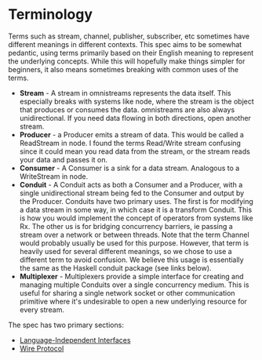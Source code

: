 # Terminology

Terms such as stream, channel, publisher, subscriber, etc sometimes have
different meanings in different contexts. This spec aims to be somewhat
pedantic, using terms primarily based on their English meaning to represent
the underlying concepts. While this will hopefully make things simpler for
beginners, it also means sometimes breaking with common uses of the terms.

* **Stream** - A stream in omnistreams represents the data itself. This especially
  breaks with systems like node, where the stream is the object that produces
  or consumes the data. omnistreams are also always unidirectional. If you need data
  flowing in both directions, open another stream.
* **Producer** - a Producer emits a stream of data. This would be called a
  ReadStream in node. I found the terms Read/Write stream confusing since it
  could mean you read data from the stream, or the stream reads your data and
  passes it on.
* **Consumer** - A Consumer is a sink for a data stream. Analogous to a WriteStream
  in node.
* **Conduit** - A Conduit acts as both a Consumer and a Producer, with a single
  unidirectional stream being fed to the Consumer and output by the Producer.
  Conduits have two primary uses. The first is for modifying a data stream in
  some way, in which case it is a transform Conduit. This is how you would
  implement the concept of operators from systems like Rx. The other us is for
  bridging
  concurrency barriers, ie passing a stream over a network or between threads.
  Note that the term Channel would probably usually be used for this purpose.
  However, that term is heavily used for several different meanings, so we
  chose to use a different term to avoid confusion. We believe this usage is
  essentially the same as the Haskell conduit package (see links below).
* **Multiplexer** - Multiplexers provide a simple interface for creating and
  managing multiple Conduits over a single concurrency medium. This is useful
  for sharing a single network socket or other communication primitive where
  it's undesirable to open a new underlying resource for every stream.


The spec has two primary sections:

* [Language-Independent Interfaces](interfaces.md)
* [Wire Protocol](wire-protocol.md)

